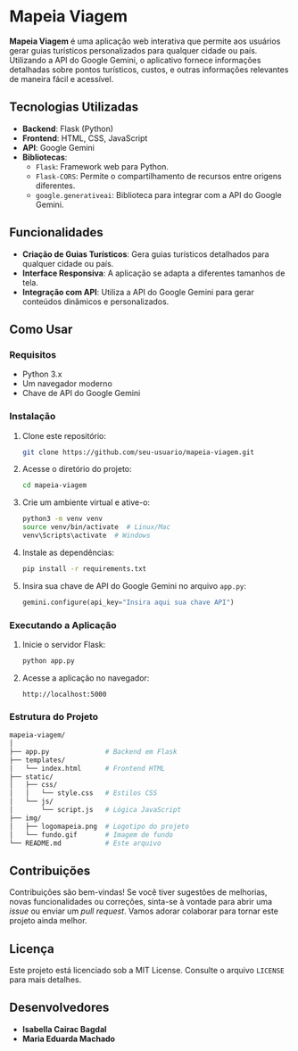 # Mapeia Viagem

**Mapeia Viagem** é uma aplicação web interativa que permite aos usuários gerar guias turísticos personalizados para qualquer cidade ou país. Utilizando a API do Google Gemini, o aplicativo fornece informações detalhadas sobre pontos turísticos, custos, e outras informações relevantes de maneira fácil e acessível.

## Tecnologias Utilizadas

- **Backend**: Flask (Python)
- **Frontend**: HTML, CSS, JavaScript
- **API**: Google Gemini
- **Bibliotecas**:
  - `Flask`: Framework web para Python.
  - `Flask-CORS`: Permite o compartilhamento de recursos entre origens diferentes.
  - `google.generativeai`: Biblioteca para integrar com a API do Google Gemini.

## Funcionalidades

- **Criação de Guias Turísticos**: Gera guias turísticos detalhados para qualquer cidade ou país.
- **Interface Responsiva**: A aplicação se adapta a diferentes tamanhos de tela.
- **Integração com API**: Utiliza a API do Google Gemini para gerar conteúdos dinâmicos e personalizados.

## Como Usar

### Requisitos

- Python 3.x
- Um navegador moderno
- Chave de API do Google Gemini

### Instalação

1. Clone este repositório:
    ```bash
    git clone https://github.com/seu-usuario/mapeia-viagem.git
    ```
2. Acesse o diretório do projeto:
    ```bash
    cd mapeia-viagem
    ```
3. Crie um ambiente virtual e ative-o:
    ```bash
    python3 -m venv venv
    source venv/bin/activate  # Linux/Mac
    venv\Scripts\activate  # Windows
    ```
4. Instale as dependências:
    ```bash
    pip install -r requirements.txt
    ```
5. Insira sua chave de API do Google Gemini no arquivo `app.py`:
    ```python
    gemini.configure(api_key="Insira aqui sua chave API")
    ```

### Executando a Aplicação

1. Inicie o servidor Flask:
    ```bash
    python app.py
    ```
2. Acesse a aplicação no navegador:
    ```
    http://localhost:5000
    ```

### Estrutura do Projeto

```bash
mapeia-viagem/
│
├── app.py              # Backend em Flask
├── templates/
│   └── index.html      # Frontend HTML
├── static/
│   ├── css/
│   │   └── style.css   # Estilos CSS
│   └── js/
│       └── script.js   # Lógica JavaScript
├── img/
│   ├── logomapeia.png  # Logotipo do projeto
│   └── fundo.gif       # Imagem de fundo
└── README.md           # Este arquivo

```
## Contribuições

Contribuições são bem-vindas! Se você tiver sugestões de melhorias, novas funcionalidades ou correções, sinta-se à vontade para abrir uma *issue* ou enviar um *pull request*. Vamos adorar colaborar para tornar este projeto ainda melhor.

## Licença

Este projeto está licenciado sob a MIT License. Consulte o arquivo `LICENSE` para mais detalhes.

## Desenvolvedores

- **Isabella Cairac Bagdal**
- **Maria Eduarda Machado**
